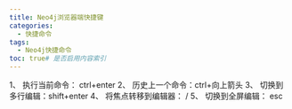 ```yaml
---
title: Neo4j浏览器端快捷键
categories:
  - 快捷命令
tags:
  - Neo4j快捷命令
toc: true# 是否启用内容索引
---
```


1、 执行当前命令： ctrl+enter
2、 历史上一个命令：ctrl+向上箭头
3、 切换到多行编辑：shift+enter
4、 将焦点转移到编辑器： /
5、 切换到全屏编辑： esc